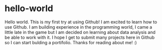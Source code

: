 # hello-world
Hello world. This is my first try at using Github!
I am excited to learn how to use Github. I am building experience in the programming world, I came a little late in the game but I am decided on learning about data analysis and be able to work with it. I hope I get to submit many projects here in Github so I can start bulding a portifolio.
Thanks for reading about me! :)
